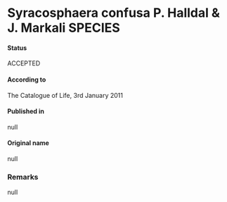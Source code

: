 Syracosphaera confusa P. Halldal & J. Markali SPECIES
=======

#### Status
ACCEPTED

#### According to
The Catalogue of Life, 3rd January 2011

#### Published in
null

#### Original name
null

### Remarks
null